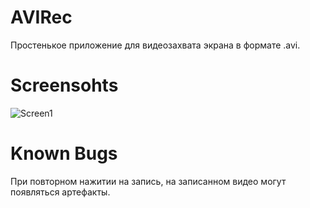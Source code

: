 # AVIRec
Простенькое приложение для видеозахвата экрана в формате .avi.

# Screensohts
![Screen1](https://imgur.com/esB48Nw)

# Known Bugs
При повторном нажитии на запись, на записанном видео могут появляться артефакты.